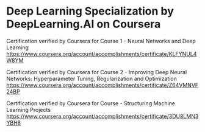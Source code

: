 # Deep Learning Specialization by DeepLearning.AI on Coursera

Certification verified by Coursera for Course 1 - Neural Networks and Deep Learning
https://www.coursera.org/account/accomplishments/certificate/KLFYNUL4W8YM

Certification verified by Coursera for Course 2 - Improving Deep Neural Networks: Hyperparameter Tuning, Regularization and Optimization
https://www.coursera.org/account/accomplishments/certificate/Z64VMNVF24BP

Certification verified by Coursera for Course  - Structuring Machine Learning Projects
https://www.coursera.org/account/accomplishments/certificate/3DU8LMN3YBH8
